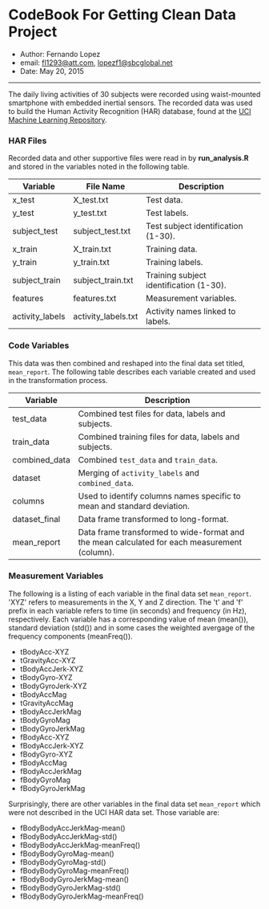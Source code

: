 CodeBook For Getting Clean Data Project
=======================================

+ Author: Fernando Lopez
+ email: <fl1293@att.com>, <lopezf1@sbcglobal.net>
+ Date: May 20, 2015

--------------------------------------------------

The daily living activities of 30 subjects were recorded using waist-mounted smartphone with embedded inertial sensors.  The recorded data was used to build the Human Activity Recognition (HAR) database, found at the [UCI Machine Learning Repository](http://archive.ics.uci.edu/ml/datasets/Human+Activity+Recognition+Using+Smartphones).

### HAR Files

Recorded data and other supportive files were read in by **run_analysis.R** and stored in the variables noted in the following table.

| Variable | File Name | Description |
|--------|----------|-------------|
| x_test | X_test.txt | Test data.|
| y_test | y_test.txt | Test labels. |
| subject_test | subject_test.txt | Test subject identification (1-30).|        
| x_train | X_train.txt | Training data.|
| y_train | y_train.txt | Training labels.|
| subject_train | subject_train.txt| Training subject identification (1-30).|                   
| features      | features.txt    | Measurement variables.|
| activity_labels | activity_labels.txt| Activity names linked to labels.                   


### Code Variables

This data was then combined and reshaped into the final data set titled, `mean_report`.  The following table describes each variable created and used in the transformation process.

| Variable | Description |
|-----|-----|
| test_data | Combined test files for data, labels and subjects. |
| train_data | Combined training files for data, labels and subjects. |
| combined_data | Combined `test_data` and `train_data`. |
| dataset | Merging of `activity_labels` and `combined_data`. |
| columns | Used to identify columns names specific to mean and standard deviation. |
| dataset_final | Data frame transformed to long-format. |
| mean_report | Data frame transformed to wide-format and the mean calculated for each measurement (column). |

### Measurement Variables

The following is a listing of each variable in the final data set `mean_report`.  'XYZ' refers to measurements in the X, Y and Z direction.  The 't' and 'f' prefix in each variable refers to time (in seconds) and frequency (in Hz), respectively.  Each variable has a corresponding value of mean (mean()), standard deviation (std()) and in some cases the weighted avergage of the frequency components (meanFreq()).

- tBodyAcc-XYZ
- tGravityAcc-XYZ
- tBodyAccJerk-XYZ
- tBodyGyro-XYZ
- tBodyGyroJerk-XYZ
- tBodyAccMag
- tGravityAccMag
- tBodyAccJerkMag
- tBodyGyroMag
- tBodyGyroJerkMag
- fBodyAcc-XYZ
- fBodyAccJerk-XYZ
- fBodyGyro-XYZ
- fBodyAccMag
- fBodyAccJerkMag
- fBodyGyroMag
- fBodyGyroJerkMag

Surprisingly, there are other variables in the final data set `mean_report` which were not described in the UCI HAR data set.  Those variable are:

- fBodyBodyAccJerkMag-mean()
- fBodyBodyAccJerkMag-std()
- fBodyBodyAccJerkMag-meanFreq()
- fBodyBodyGyroMag-mean()        
- fBodyBodyGyroMag-std()
- fBodyBodyGyroMag-meanFreq()
- fBodyBodyGyroJerkMag-mean()
- fBodyBodyGyroJerkMag-std()     
- fBodyBodyGyroJerkMag-meanFreq()